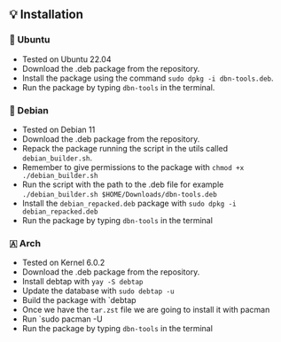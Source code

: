 ## 💡 Installation

### 🤎 Ubuntu

- Tested on Ubuntu 22.04
- Download the .deb package from the repository.
- Install the package using the command `sudo dpkg -i dbn-tools.deb`.
- Run the package by typing `dbn-tools` in the terminal.

### 🍎 Debian

- Tested on Debian 11
- Download the .deb package from the repository.
- Repack the package running the script in the utils called `debian_builder.sh`.
- Remember to give permissions to the package with `chmod +x ./debian_builder.sh`
- Run the script with the path to the .deb file for example `./debian_builder.sh $HOME/Downloads/dbn-tools.deb`
- Install the `debian_repacked.deb` package with `sudo dpkg -i debian_repacked.deb`
- Run the package by typing `dbn-tools` in the terminal

### 🇦 Arch

- Tested on Kernel 6.0.2
- Download the .deb package from the repository.
- Install debtap with `yay -S debtap`
- Update the database with `sudo debtap -u`
- Build the package with `debtap <path-to-package>
- Once we have the `tar.zst` file we are going to install it with pacman
- Run `sudo pacman -U <path-to-tar-zst-file>
- Run the package by typing `dbn-tools` in the terminal
